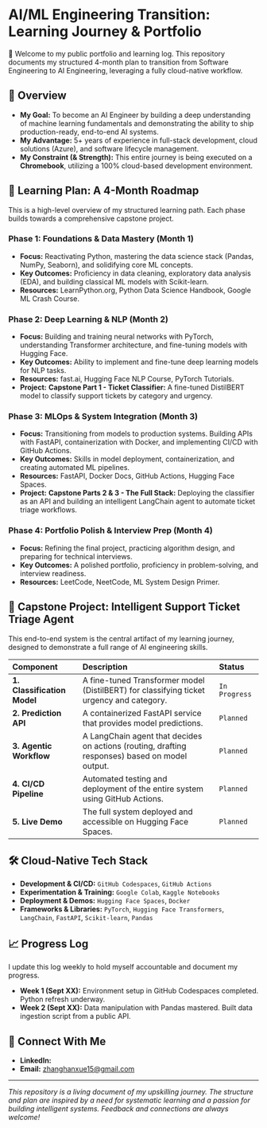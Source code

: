 # AI/ML Engineering Transition: Learning Journey & Portfolio

👋 Welcome to my public portfolio and learning log. This repository documents my structured 4-month plan to transition from Software Engineering to AI Engineering, leveraging a fully cloud-native workflow.

## 🚀 Overview

- **My Goal:** To become an AI Engineer by building a deep understanding of machine learning fundamentals and demonstrating the ability to ship production-ready, end-to-end AI systems.
- **My Advantage:** 5+ years of experience in full-stack development, cloud solutions (Azure), and software lifecycle management.
- **My Constraint (& Strength):** This entire journey is being executed on a **Chromebook**, utilizing a 100% cloud-based development environment.

## 📅 Learning Plan: A 4-Month Roadmap

This is a high-level overview of my structured learning path. Each phase builds towards a comprehensive capstone project.

### **Phase 1: Foundations & Data Mastery** (Month 1)
- **Focus:** Reactivating Python, mastering the data science stack (Pandas, NumPy, Seaborn), and solidifying core ML concepts.
- **Key Outcomes:** Proficiency in data cleaning, exploratory data analysis (EDA), and building classical ML models with Scikit-learn.
- **Resources:** LearnPython.org, Python Data Science Handbook, Google ML Crash Course.

### **Phase 2: Deep Learning & NLP** (Month 2)
- **Focus:** Building and training neural networks with PyTorch, understanding Transformer architecture, and fine-tuning models with Hugging Face.
- **Key Outcomes:** Ability to implement and fine-tune deep learning models for NLP tasks.
- **Resources:** fast.ai, Hugging Face NLP Course, PyTorch Tutorials.
- **Project:** **Capstone Part 1 - Ticket Classifier:** A fine-tuned DistilBERT model to classify support tickets by category and urgency.

### **Phase 3: MLOps & System Integration** (Month 3)
- **Focus:** Transitioning from models to production systems. Building APIs with FastAPI, containerization with Docker, and implementing CI/CD with GitHub Actions.
- **Key Outcomes:** Skills in model deployment, containerization, and creating automated ML pipelines.
- **Resources:** FastAPI, Docker Docs, GitHub Actions, Hugging Face Spaces.
- **Project:** **Capstone Parts 2 & 3 - The Full Stack:** Deploying the classifier as an API and building an intelligent LangChain agent to automate ticket triage workflows.

### **Phase 4: Portfolio Polish & Interview Prep** (Month 4)
- **Focus:** Refining the final project, practicing algorithm design, and preparing for technical interviews.
- **Key Outcomes:** A polished portfolio, proficiency in problem-solving, and interview readiness.
- **Resources:** LeetCode, NeetCode, ML System Design Primer.

## 📂 Capstone Project: Intelligent Support Ticket Triage Agent

This end-to-end system is the central artifact of my learning journey, designed to demonstrate a full range of AI engineering skills.

| Component | Description | Status |
| :--- | :--- | :--- |
| **1. Classification Model** | A fine-tuned Transformer model (DistilBERT) for classifying ticket urgency and category. | `In Progress` |
| **2. Prediction API** | A containerized FastAPI service that provides model predictions. | `Planned` |
| **3. Agentic Workflow** | A LangChain agent that decides on actions (routing, drafting responses) based on model output. | `Planned` |
| **4. CI/CD Pipeline** | Automated testing and deployment of the entire system using GitHub Actions. | `Planned` |
| **5. Live Demo** | The full system deployed and accessible on Hugging Face Spaces. | `Planned` |

## 🛠️ Cloud-Native Tech Stack

- **Development & CI/CD:** `GitHub Codespaces`, `GitHub Actions`
- **Experimentation & Training:** `Google Colab`, `Kaggle Notebooks`
- **Deployment & Demos:** `Hugging Face Spaces`, `Docker`
- **Frameworks & Libraries:** `PyTorch`, `Hugging Face Transformers`, `LangChain`, `FastAPI`, `Scikit-learn`, `Pandas`

## 📈 Progress Log

I update this log weekly to hold myself accountable and document my progress.

- **Week 1 (Sept XX):** Environment setup in GitHub Codespaces completed. Python refresh underway.
- **Week 2 (Sept XX):** Data manipulation with Pandas mastered. Built data ingestion script from a public API.

## 🔗 Connect With Me

- **LinkedIn:** 
- **Email:** zhanghanxue15@gmail.com

---

*This repository is a living document of my upskilling journey. The structure and plan are inspired by a need for systematic learning and a passion for building intelligent systems. Feedback and connections are always welcome!*

